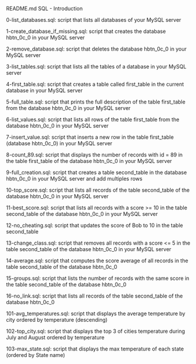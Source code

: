 README.md
SQL - Introduction

0-list_databases.sql: script that lists all databases of your MySQL server

1-create_database_if_missing.sql: script that creates the database hbtn_0c_0 in your MySQL server

2-remove_database.sql: script that deletes the database hbtn_0c_0 in your MySQL server

3-list_tables.sql: script that lists all the tables of a database in your MySQL server

4-first_table.sql: script that creates a table called first_table in the current database in your MySQL server

5-full_table.sql: script that prints the full description of the table first_table from the database hbtn_0c_0 in your MySQL server

6-list_values.sql: script that lists all rows of the table first_table from the database hbtn_0c_0 in your MySQL server

7-insert_value.sql: script that inserts a new row in the table first_table (database hbtn_0c_0) in your MySQL server

8-count_89.sql: script that displays the number of records with id = 89 in the table first_table of the database hbtn_0c_0 in your MySQL server

9-full_creation.sql: script that creates a table second_table in the database hbtn_0c_0 in your MySQL server and add multiples rows

10-top_score.sql: script that lists all records of the table second_table of the database hbtn_0c_0 in your MySQL server

11-best_score.sql: script that lists all records with a score >= 10 in the table second_table of the database hbtn_0c_0 in your MySQL server

12-no_cheating.sql: script that updates the score of Bob to 10 in the table second_table

13-change_class.sql: script that removes all records with a score <= 5 in the table second_table of the database hbtn_0c_0 in your MySQL server

14-average.sql: script that computes the score average of all records in the table second_table of the database hbtn_0c_0

15-groups.sql: script that lists the number of records with the same score in the table second_table of the database hbtn_0c_0

16-no_link.sql: script that lists all records of the table second_table of the database hbtn_0c_0

101-avg_temperatures.sql: script that displays the average temperature by city ordered by temperature (descending)

102-top_city.sql: script that displays the top 3 of cities temperature during July and August ordered by temperature

103-max_state.sql: script that displays the max temperature of each state (ordered by State name)

